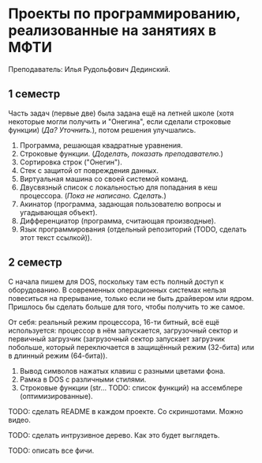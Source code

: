 # Проекты по программированию, реализованные на занятиях в МФТИ

Преподаватель: Илья Рудольфович Дединский.

## 1 семестр

Часть задач (первые две) была задана ещё на летней школе (хотя некоторые могли получить и "Онегина", если сделали строковые функции) (*Да? Уточнить.*), потом решения улучшались.

1. Программа, решающая квадратные уравнения.
1. Строковые функции. (*Доделать, показать преподавателю.*)
1. Сортировка строк ("Онегин").
1. Стек с защитой от повреждения данных.
1. Виртуальная машина со своей системой команд.
1. Двусвязный список с локальностью для попадания в кеш процессора. (*Пока не написано. Сделать.*)
1. Акинатор (программа, задающая пользователю вопросы и угадывающая объект).
1. Дифференциатор (программа, считающая производные).
1. Язык программирования (отдельный репозиторий (TODO, сделать этот текст ссылкой)).

## 2 семестр

С начала пишем для DOS, поскольку там есть полный доступ к оборудованию. В современных операционных системах нельзя повеситься на прерывание, только если не быть драйвером или ядром. Пришлось бы сделать больше для того, чтобы получить то же самое.

От себя: реальный режим процессора, 16-ти битный, всё ещё используется: процессор в нём запускается, загрузочный сектор и первичный загрузчик (загрузочный сектор запускает загрузчик побольше, который переключается в защищённый режим (32-бита) или в длинный режим (64-бита)).

1. Вывод символов нажатых клавиш с разными цветами фона.
1. Рамка в DOS с различными стилями.
1. Строковые функции (str... TODO: список функций) на ассемблере (оптимизированные).

TODO: сделать README в каждом проекте. Со скриншотами. Можно видео.

TODO: сделать интрузивное дерево. Как это будет выглядеть.

TODO: описать все фичи.

